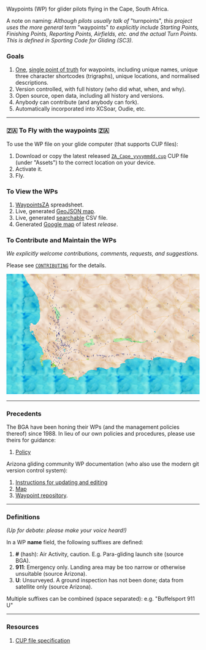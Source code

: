 Waypoints (WP) for glider pilots flying in the Cape, South Africa.

A note on naming:
*Although pilots usually talk of* "turnpoints", *this project uses the more general term*
"waypoints" *to explicitly include Starting Points, Finishing Points, Reporting Points, 
Airfields, etc. and the actual Turn Points. This is defined in Sporting Code for Gliding (SC3).*


### Goals

1. [One](https://xkcd.com/927/), [single point of truth](https://en.wikipedia.org/wiki/Single_source_of_truth)
for waypoints, including unique names, unique three character shortcodes (trigraphs),
unique locations, and normalised descriptions.
2. Version controlled, with full history (who did what, when, and why).
3. Open source, open data, including all history and versions.
4. Anybody can contribute (and anybody can fork).
5. Automatically incorporated into XCSoar, Oudie, etc.

---
### :south_africa: To Fly with the waypoints :south_africa:
To use the WP file on your glide computer (that supports CUP files):

1. Download or copy the latest released [`ZA_Cape_yyyymmdd.cup`](../../releases/latest)
   CUP file (under "Assets") to the correct location on your device.
2. Activate it.
3. Fly.

### To View the WPs
1. [WaypointsZA](https://docs.google.com/spreadsheets/d/13YJ6NrfoLhxTgeO8fi1aIT0n_nm4z0_ixXWjndgwzjE/edit#gid=364570956) spreadsheet.
2. Live, generated [GeoJSON map](https://gist.github.com/csindle/736c3658c29ba2a29abffdc2917e1839).
3. Live, generated [searchable](https://gist.github.com/csindle/86d782cc0405dd54a80eecc3838ffe83) CSV file.
4. Generated [Google map](https://www.google.com/maps/d/u/0/edit?mid=1OdQ9Jp9IcUgXAMa7qQpaBRQReOhAuitc&usp=sharing) 
of latest *release*.

### To Contribute and Maintain the WPs
*We explicitly welcome contributions, comments, requests, and suggestions.*

Please see [`CONTRIBUTING`](CONTRIBUTING.md) for the details.

![Western Cape](img/ZA_WC.png "Waypoints")

---
### Precedents

The BGA have been honing their WPs (and the management policies thereof) since 1988.
In lieu of our own policies and procedures, please use theirs for guidance:

1. [Policy](http://www.newportpeace.co.uk/turningpoints.htm)

Arizona gliding community WP documentation (who also use the modern git version control system):

1. [Instructions for updating and editing](https://docs.google.com/presentation/d/1pMjyXVpgSP-2waq6FuD5_nyMrU_6ApVSMYG6YpMSBvM/edit?usp=sharing)
1. [Map](https://www.google.com/maps/d/u/0/edit?mid=1kHawbgbNa_hPMl5rvOVMP27UdMX1PvQ_&ll=32.39213804431958%2C-111.49211784793266&z=11)
1. [Waypoint repository](https://github.com/DavisChappins/AZTurnpoints).


---
### Definitions
*(Up for debate: please make your voice heard!)*

In a WP **name** field, the following suffixes are defined:

1. **#** (hash): Air Activity, caution.  E.g. Para-gliding launch site (source BGA).
2. **911**: Emergency only. Landing area may be too narrow or otherwise unsuitable (source Arizona).
3. **U**: Unsurveyed.  A ground inspection has not been done; data from satellite only (source Arizona).

Multiple suffixes can be combined (space separated): e.g. "Buffelsport 911 U"


---
### Resources

1. [CUP file specification](https://downloads.naviter.com/docs/CUP-file-format-description.pdf)

